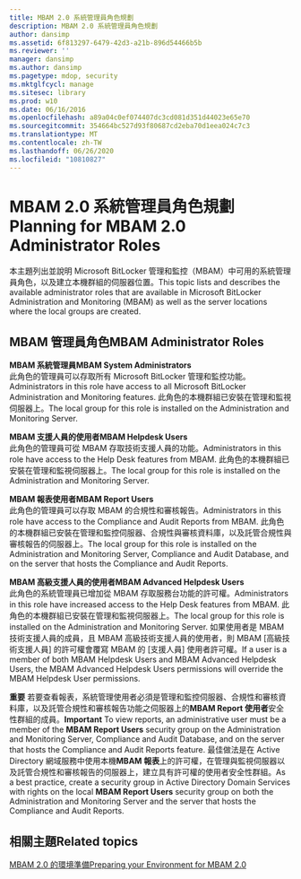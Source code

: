 ```yaml
---
title: MBAM 2.0 系統管理員角色規劃
description: MBAM 2.0 系統管理員角色規劃
author: dansimp
ms.assetid: 6f813297-6479-42d3-a21b-896d54466b5b
ms.reviewer: ''
manager: dansimp
ms.author: dansimp
ms.pagetype: mdop, security
ms.mktglfcycl: manage
ms.sitesec: library
ms.prod: w10
ms.date: 06/16/2016
ms.openlocfilehash: a89a04c0ef074407dc3cd081d351d44023e65e70
ms.sourcegitcommit: 354664bc527d93f80687cd2eba70d1eea024c7c3
ms.translationtype: MT
ms.contentlocale: zh-TW
ms.lasthandoff: 06/26/2020
ms.locfileid: "10810827"
---
```

# <span data-ttu-id="a442b-103">MBAM 2.0 系統管理員角色規劃</span><span class="sxs-lookup"><span data-stu-id="a442b-103">Planning for MBAM 2.0 Administrator Roles</span></span>


<span data-ttu-id="a442b-104">本主題列出並說明 Microsoft BitLocker 管理和監控（MBAM）中可用的系統管理員角色，以及建立本機群組的伺服器位置。</span><span class="sxs-lookup"><span data-stu-id="a442b-104">This topic lists and describes the available administrator roles that are available in Microsoft BitLocker Administration and Monitoring (MBAM) as well as the server locations where the local groups are created.</span></span>

## <span data-ttu-id="a442b-105">MBAM 管理員角色</span><span class="sxs-lookup"><span data-stu-id="a442b-105">MBAM Administrator Roles</span></span>


<a href="" id="---------------mbam-system-administrators"></a> **<span data-ttu-id="a442b-106">MBAM 系統管理員</span><span class="sxs-lookup"><span data-stu-id="a442b-106">MBAM System Administrators</span></span>**  
<span data-ttu-id="a442b-107">此角色的管理員可以存取所有 Microsoft BitLocker 管理和監控功能。</span><span class="sxs-lookup"><span data-stu-id="a442b-107">Administrators in this role have access to all Microsoft BitLocker Administration and Monitoring features.</span></span> <span data-ttu-id="a442b-108">此角色的本機群組已安裝在管理和監視伺服器上。</span><span class="sxs-lookup"><span data-stu-id="a442b-108">The local group for this role is installed on the Administration and Monitoring Server.</span></span>

<a href="" id="---------------mbam-helpdesk-users"></a> **<span data-ttu-id="a442b-109">MBAM 支援人員的使用者</span><span class="sxs-lookup"><span data-stu-id="a442b-109">MBAM Helpdesk Users</span></span>**  
<span data-ttu-id="a442b-110">此角色的管理員可從 MBAM 存取技術支援人員的功能。</span><span class="sxs-lookup"><span data-stu-id="a442b-110">Administrators in this role have access to the Help Desk features from MBAM.</span></span> <span data-ttu-id="a442b-111">此角色的本機群組已安裝在管理和監視伺服器上。</span><span class="sxs-lookup"><span data-stu-id="a442b-111">The local group for this role is installed on the Administration and Monitoring Server.</span></span>

<a href="" id="---------------mbam-report-users"></a> **<span data-ttu-id="a442b-112">MBAM 報表使用者</span><span class="sxs-lookup"><span data-stu-id="a442b-112">MBAM Report Users</span></span>**  
<span data-ttu-id="a442b-113">此角色的管理員可以存取 MBAM 的合規性和審核報告。</span><span class="sxs-lookup"><span data-stu-id="a442b-113">Administrators in this role have access to the Compliance and Audit Reports from MBAM.</span></span> <span data-ttu-id="a442b-114">此角色的本機群組已安裝在管理和監控伺服器、合規性與審核資料庫，以及託管合規性與審核報告的伺服器上。</span><span class="sxs-lookup"><span data-stu-id="a442b-114">The local group for this role is installed on the Administration and Monitoring Server, Compliance and Audit Database, and on the server that hosts the Compliance and Audit Reports.</span></span>

<a href="" id="---------------mbam-advanced-helpdesk-users"></a> **<span data-ttu-id="a442b-115">MBAM 高級支援人員的使用者</span><span class="sxs-lookup"><span data-stu-id="a442b-115">MBAM Advanced Helpdesk Users</span></span>**  
<span data-ttu-id="a442b-116">此角色的系統管理員已增加從 MBAM 存取服務台功能的許可權。</span><span class="sxs-lookup"><span data-stu-id="a442b-116">Administrators in this role have increased access to the Help Desk features from MBAM.</span></span> <span data-ttu-id="a442b-117">此角色的本機群組已安裝在管理和監視伺服器上。</span><span class="sxs-lookup"><span data-stu-id="a442b-117">The local group for this role is installed on the Administration and Monitoring Server.</span></span> <span data-ttu-id="a442b-118">如果使用者是 MBAM 技術支援人員的成員，且 MBAM 高級技術支援人員的使用者，則 MBAM [高級技術支援人員] 的許可權會覆寫 MBAM 的 [支援人員] 使用者許可權。</span><span class="sxs-lookup"><span data-stu-id="a442b-118">If a user is a member of both MBAM Helpdesk Users and MBAM Advanced Helpdesk Users, the MBAM Advanced Helpdesk Users permissions will override the MBAM Helpdesk User permissions.</span></span>

<span data-ttu-id="a442b-119">**重要** 若要查看報表，系統管理使用者必須是管理和監控伺服器、合規性和審核資料庫，以及託管合規性和審核報告功能之伺服器上的**MBAM Report 使用者**安全性群組的成員。</span><span class="sxs-lookup"><span data-stu-id="a442b-119">**Important** To view reports, an administrative user must be a member of the **MBAM Report Users** security group on the Administration and Monitoring Server, Compliance and Audit Database, and on the server that hosts the Compliance and Audit Reports feature.</span></span> <span data-ttu-id="a442b-120">最佳做法是在 Active Directory 網域服務中使用本機**MBAM 報表**上的許可權，在管理與監視伺服器以及託管合規性和審核報告的伺服器上，建立具有許可權的使用者安全性群組。</span><span class="sxs-lookup"><span data-stu-id="a442b-120">As a best practice, create a security group in Active Directory Domain Services with rights on the local **MBAM Report Users** security group on both the Administration and Monitoring Server and the server that hosts the Compliance and Audit Reports.</span></span>

 

## <span data-ttu-id="a442b-121">相關主題</span><span class="sxs-lookup"><span data-stu-id="a442b-121">Related topics</span></span>


[<span data-ttu-id="a442b-122">MBAM 2.0 的環境準備</span><span class="sxs-lookup"><span data-stu-id="a442b-122">Preparing your Environment for MBAM 2.0</span></span>](preparing-your-environment-for-mbam-20-mbam-2.md)

 

 





